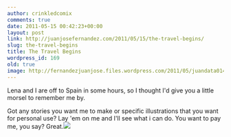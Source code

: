 ```yaml
---
author: crinkledcomix
comments: true
date: 2011-05-15 00:42:23+00:00
layout: post
link: http://juanjosefernandez.com/2011/05/15/the-travel-begins/
slug: the-travel-begins
title: The Travel Begins
wordpress_id: 169
old: true
image: http://fernandezjuanjose.files.wordpress.com/2011/05/juandata014.jpg
---
```


Lena and I are off to Spain in some hours, so I thought I'd give you a little morsel to remember me by.

Got any stories you want me to make or specific illustrations that you want for personal use? Lay 'em on me and I'll see what i can do. You want to pay me, you say? Great.[![](http://fernandezjuanjose.files.wordpress.com/2011/05/juandata014.jpg)](http://fernandezjuanjose.files.wordpress.com/2011/05/juandata014.jpg)

